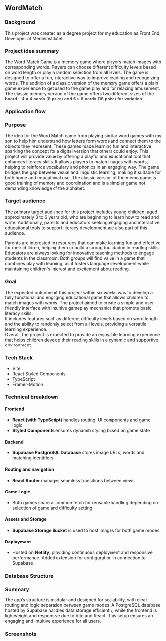 ## WordMatch

### Background
This project was created as a degree project for my education as Front End Developer at Medieinstitutet.

### Project idea summary
The Word Match Game is a memory game where players match images with corresponding words. Players can choose different difficulty levels based on word length or play a random selection from all levels. The game is designed to offer a fun, interactive way to improve reading and recognizing words.
The addition of a classic version of the memory game offers a plain game experience to get used to the game play and for relaxing amusement. The classic memory version of the game offers two different sizes of the board – 4 x 4 cards (8 pairs) and 6 x 6 cards (18 pairs) for variation.


### Application flow




### Purpose
The idea for the Word Match came from playing similar word games with my son to help him understand how letters form words and connect them to the objects they represent. These games made learning fun and interactive, sparking the concept for a digital version that others could enjoy.
This project will provide value by offering a playful and educational tool that enhances literacy skills. It allows players to match images with words, helping to reinforce vocabulary and phonics in an engaging way. The game bridges the gap between visual and linguistic learning, making it suitable for both home and educational use.
The classic version of the memo game is good training of memory and coordination and is a simpler game not demanding knowledge of the alphabet.


### Target audience
The primary target audience for this project includes young children, aged approximately 3 to 6 years old, who are beginning to learn how to read and write. 
Additionally, parents and educators seeking engaging and interactive educational tools to support literacy development are also part of this audience.

Parents are interested in resources that can make learning fun and effective for their children, helping them to build a strong foundation in reading skills. 
Educators are always looking for innovative teaching methods to engage students in the classroom. Both groups will find value in a game that combines play with learning, as it fosters language development while maintaining children's interest and excitement about reading.

### Goal
The expected outcome of this project within six weeks was to develop a fully functional and engaging educational game that allows children to match images with words. The project aimed to create a simple and user-friendly interface with intuitive gameplay mechanics that promote basic literacy skills.  
It includes features such as different difficulty levels based on word length and the ability to randomly select from all levels, providing a versatile learning experience.  
Overall, the project is expected to provide an enjoyable learning experience that helps children develop their reading skills in a dynamic and supportive environment.

### Tech Stack  
- Vite
- React Styled Components
- TypeScript
- Framer-Motion


### Technical breakdown
#### Frontend
- __React (with TypeScript)__ handles routing, UI components and game logic
- __Styled Components__ ensures dynamib styling based on game state

#### Backend
- __Supabase PostgreSQL Database__ stores image URLs, words and matching identifiers

#### Routing and navigation
- __React Router__ manages seamless transitions between views

#### Game Logic
- Both games share a common fetch for reusable handling depending on selection of game and difficulty setting

#### Assets and Storage
- __Supabase Storage Bucket__ is used to host images for both game modes

#### Deployment
- Hosted on __Netlify__, providing continuous deployment and responsive performance. Added extension for configuration in connection to Supabase

### Database Structure


### Summary  
The app’s structure is modular and designed for scalability, with clear routing and logic separation between game modes. A PostgreSQL database hosted by Supabase handles data storage efficiently, while the frontend is lightweight and responsive due to Vite and React. This setup ensures an engaging and intuitive experience for all users.

### Screenshots
